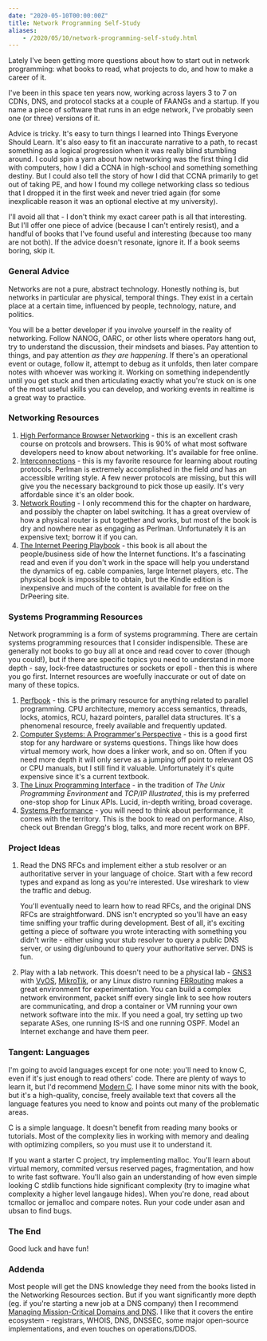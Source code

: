 ```yaml
---
date: "2020-05-10T00:00:00Z"
title: Network Programming Self-Study
aliases:
    - /2020/05/10/network-programming-self-study.html
---
```


Lately I've been getting more questions about how to start out in network programming: what books to read, what projects to do, and how to make a career of it.

I've been in this space ten years now, working across layers 3 to 7 on CDNs, DNS, and protocol stacks at a couple of FAANGs and a startup. If you name a piece of software that runs in an edge network, I've probably seen one (or three) versions of it.

Advice is tricky. It's easy to turn things I learned into Things Everyone Should Learn. It's also easy to fit an inaccurate narrative to a path, to recast something as a logical progression when it was really blind stumbling around. 
I could spin a yarn about how networking was the first thing I did with computers, how I did a CCNA in high-school and something something destiny. But I could also tell the story of how I did that CCNA primarily to get out of taking PE, and how I found my college networking class so tedious that I dropped it in the first week and never tried again (for some inexplicable reason it was an optional elective at my university).

I'll avoid all that - I don't think my exact career path is all that interesting. But I'll offer one piece of advice (because I can't entirely resist), and a handful of books that I've found useful and interesting (because too many are not both). If the advice doesn't resonate, ignore it. If a book seems boring, skip it.

### General Advice 

Networks are not a pure, abstract technology. Honestly nothing is, but networks in particular are physical, temporal things. They exist in a certain place at a certain time, influenced by people, technology, nature, and politics. 

You will be a better developer if you involve yourself in the reality of networking.  Follow NANOG, OARC, or other lists where operators hang out, try to understand the discussion, their mindsets and biases. Pay attention to things, and pay attention _as they are happening_. If there's an operational event or outage, follow it, attempt to debug as it unfolds, then later compare notes with whoever was working it. Working on something independently until you get stuck and then articulating exactly what you're stuck on is one of the most useful skills you can develop, and working events in realtime is a great way to practice.

### Networking Resources

1. [High Performance Browser Networking](https://hpbn.co) - this is an excellent crash course on protcols and browsers. This is 90% of what most software developers need to know about networking. It's available for free online.
2. [Interconnections](https://www.amazon.com/Interconnections-Bridges-Switches-Internetworking-Protocols/dp/0201634481) - this is my favorite resource for learning about routing protocols. Perlman is extremely accomplished in the field _and_ has an accessible writing style. A few newer protocols are missing, but this will give you the necessary background to pick those up easily. It's very affordable since it's an older book.
3. [Network Routing](https://www.amazon.com/Network-Routing-Algorithms-Architectures-Networking-ebook/dp/B075H8ZPZK) - I only recommend this for the chapter on hardware, and possibly the chapter on label switching. It has a great overview of how a physical router is put together and works, but most of the book is dry and nowhere near as engaging as Perlman. Unfortunately it is an expensive text; borrow it if you can.
4. [The Internet Peering Playbook](http://drpeering.net/core/bookOutline.html) - this book is all about the people/business side of how the Internet functions. It's a fascinating read and even if you don't work in the space will help you understand the dynamics of eg. cable companies, large Internet players, etc. The physical book is impossible to obtain, but the Kindle edition is inexpensive and much of the content is available for free on the DrPeering site.

### Systems Programming Resources

Network programming is a form of systems programming. There are certain systems programming resources that I consider indispensible. These are generally not books to go buy all at once and read cover to cover (though you could!), but if there are specific topics you need to understand in more depth - say, lock-free datastructures or sockets or epoll - then this is where you go first. Internet resources are woefully inaccurate or out of date on many of these topics.

1. [Perfbook](https://mirrors.edge.kernel.org/pub/linux/kernel/people/paulmck/perfbook/perfbook.html) - this is the primary resource for anything related to parallel programming. CPU architecture, memory access semantics, threads, locks, atomics, RCU, hazard pointers, parallel data structures. It's a phenomenal resource, freely available and frequently updated.
2. [Computer Systems: A Programmer's Perspective](https://www.amazon.com/Computer-Systems-Programmers-Perspective-3rd/dp/013409266X) - this is a good first stop for any hardware or systems questions. Things like how does virtual memory work, how does a linker work, and so on. Often if you need more depth it will only serve as a jumping off point to relevant OS or CPU manuals, but I still find it valuable. Unfortunately it's quite expensive since it's a current textbook.
3. [The Linux Programming Interface](https://www.amazon.com/Linux-Programming-Interface-System-Handbook-ebook/dp/B004OEJMZM) - in the tradition of _The Unix Programming Environment_ and _TCP/IP Illustrated_, this is my preferred one-stop shop for Linux APIs. Lucid, in-depth writing, broad coverage.
4. [Systems Performance](https://www.amazon.com/Systems-Performance-Enterprise-Brendan-Gregg-ebook/dp/B00FLYU9T2/) - you will need to think about performance, it comes with the territory. This is the book to read on performance. Also, check out Brendan Gregg's blog, talks, and more recent work on BPF.

### Project Ideas

1. Read the DNS RFCs and implement either a stub resolver or an authoritative server in your language of choice. Start with a few record types and expand as long as you're interested. Use wireshark to view the traffic and debug.

    You'll eventually need to learn how to read RFCs, and the original DNS RFCs are straightforward. DNS isn't encrypted so you'll have an easy time sniffing your traffic during development. Best of all, it's exciting getting a piece of software you wrote interacting with something you didn't write - either using your stub resolver to query a public DNS server, or using dig/unbound to query your authoritative server. DNS is fun.

2. Play with a lab network. This doesn't need to be a physical lab - [GNS3](https://www.gns3.com) with [VyOS](https://www.vyos.io), [MikroTik](https://wiki.mikrotik.com/wiki/Manual:CHR), or any Linux distro running [FRRouting](https://frrouting.org) makes a great environment for experimentation. You can build a complex network environment, packet sniff every single link to see how routers are communicating, and drop a container or VM running your own network software into the mix. If you need a goal, try setting up two separate ASes, one running IS-IS and one running OSPF. Model an Internet exchange and have them peer.

### Tangent: Languages

I'm going to avoid languages except for one note: you'll need to know C, even if it's just enough to read others' code. There are plenty of ways to learn it, but I'd recommend [Modern C](https://modernc.gforge.inria.fr). I have some minor nits with the book, but it's a high-quality, concise, freely available text that covers all the language features you need to know and points out many of the problematic areas.

C is a simple language. It doesn't benefit from reading many books or tutorials. Most of the complexity lies in working with memory and dealing with optimizing compilers, so you must use it to understand it.

If you want a starter C project, try implementing malloc. You'll learn about virtual memory, commited versus reserved pages, fragmentation, and how to write fast software. You'll also gain an understanding of how even simple looking C stdlib functions hide significant complexity (try to imagine what complexity a higher level langauge hides). When you're done, read about tcmalloc or jemalloc and compare notes. Run your code under asan and ubsan to find bugs.

### The End

Good luck and have fun!

### Addenda

Most people will get the DNS knowledge they need from the books listed in the Networking Resources section. But if you want significantly more depth (eg. if you're starting a new job at a DNS company) then I recommend [Managing Mission-Critical Domains and DNS](https://www.amazon.com/Managing-Mission-Critical-Demystifying-nameservers-ebook/dp/B07F71QMFM). I like that it covers the entire ecosystem - registrars, WHOIS, DNS, DNSSEC, some major open-source implementations, and even touches on operations/DDOS.

